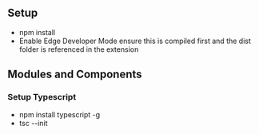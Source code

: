 
## Setup

- npm install
- Enable Edge Developer Mode ensure this is compiled first and the dist folder is referenced in the extension


## Modules and Components

### Setup Typescript

- npm install typescript -g
- tsc --init